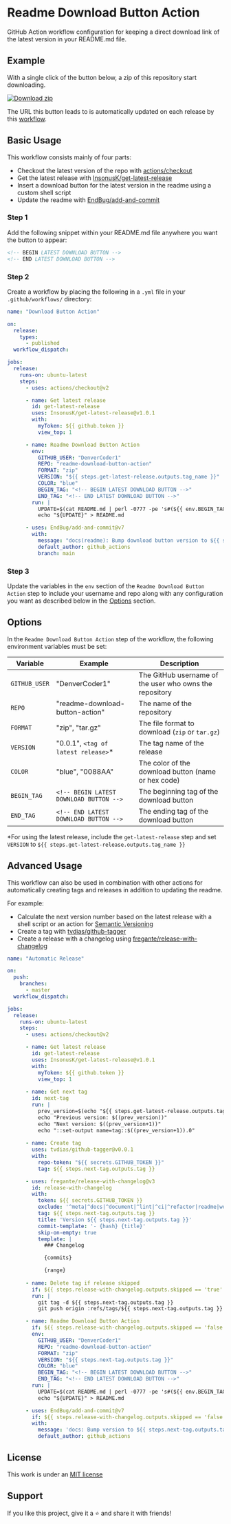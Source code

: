 # Readme Download Button Action

GitHub Action workflow configuration for keeping a direct download link of the latest version in your README.md file.

## Example

With a single click of the button below, a zip of this repository start downloading.

<!-- BEGIN LATEST DOWNLOAD BUTTON -->
[![Download zip](https://custom-icon-badges.herokuapp.com/badge/-Download-blue?style=for-the-badge&logo=download&logoColor=white "Download zip")](https://github.com/DenverCoder1/readme-download-button-action/archive/0.0.3.zip)
<!-- END LATEST DOWNLOAD BUTTON -->

The URL this button leads to is automatically updated on each release by this [workflow](.github/workflows/download-button.yml).

## Basic Usage

This workflow consists mainly of four parts:

- Checkout the latest version of the repo with [actions/checkout](https://github.com/actions/checkout)
- Get the latest release with [InsonusK/get-latest-release](https://github.com/InsonusK/get-latest-release)
- Insert a download button for the latest version in the readme using a custom shell script
- Update the readme with [EndBug/add-and-commit](https://github.com/EndBug/add-and-commit)

### Step 1

Add the following snippet within your README.md file anywhere you want the button to appear:

```md
<!-- BEGIN LATEST DOWNLOAD BUTTON -->
<!-- END LATEST DOWNLOAD BUTTON -->
```

### Step 2

Create a workflow by placing the following in a `.yml` file in your `.github/workflows/` directory:

```yml
name: "Download Button Action"

on:
  release:
    types:
      - published
  workflow_dispatch:

jobs:
  release:
    runs-on: ubuntu-latest
    steps:
      - uses: actions/checkout@v2

      - name: Get latest release
        id: get-latest-release
        uses: InsonusK/get-latest-release@v1.0.1
        with:
          myToken: ${{ github.token }}
          view_top: 1

      - name: Readme Download Button Action
        env:
          GITHUB_USER: "DenverCoder1"
          REPO: "readme-download-button-action"
          FORMAT: "zip"
          VERSION: "${{ steps.get-latest-release.outputs.tag_name }}"
          COLOR: "blue"
          BEGIN_TAG: "<!-- BEGIN LATEST DOWNLOAD BUTTON -->"
          END_TAG: "<!-- END LATEST DOWNLOAD BUTTON -->"
        run: |
          UPDATE=$(cat README.md | perl -0777 -pe 's#(${{ env.BEGIN_TAG }})(?:.|\n)*?(${{ env.END_TAG }})#${1}\n[![Download ${{ env.FORMAT }}](https://custom-icon-badges.herokuapp.com/badge/-Download-${{ env.COLOR }}?style=for-the-badge&logo=download&logoColor=white "Download ${{ env.FORMAT }}")](https://github.com/${{ env.GITHUB_USER }}/${{ env.REPO }}/archive/${{ env.VERSION }}.${{ env.FORMAT }})\n${2}#g')
          echo "${UPDATE}" > README.md

      - uses: EndBug/add-and-commit@v7
        with:
          message: "docs(readme): Bump download button version to ${{ steps.get-latest-release.outputs.tag_name }}"
          default_author: github_actions
          branch: main
```

### Step 3

Update the variables in the `env` section of the `Readme Download Button Action` step to include your username and repo along with any configuration you want as described below in the [Options](#options) section.

## Options

In the `Readme Download Button Action` step of the workflow, the following environment variables must be set:

| Variable      | Example                                 | Description                                             |
| ------------- | --------------------------------------- | ------------------------------------------------------- |
| `GITHUB_USER` | "DenverCoder1"                          | The GitHub username of the user who owns the repository |
| `REPO`        | "readme-download-button-action"         | The name of the repository                              |
| `FORMAT`      | "zip", "tar.gz"                         | The file format to download (`zip` or `tar.gz`)         |
| `VERSION`     | "0.0.1", `<tag of latest release>`*     | The tag name of the release                             |
| `COLOR`       | "blue", "0088AA"                        | The color of the download button (name or hex code)     |
| `BEGIN_TAG`   | `<!-- BEGIN LATEST DOWNLOAD BUTTON -->` | The beginning tag of the download button                |
| `END_TAG`     | `<!-- END LATEST DOWNLOAD BUTTON -->`   | The ending tag of the download button                   |

*For using the latest release, include the `get-latest-release` step and set `VERSION` to `${{ steps.get-latest-release.outputs.tag_name }}`

## Advanced Usage

This workflow can also be used in combination with other actions for automatically creating tags and releases in addition to updating the readme.

For example:

- Calculate the next version number based on the latest release with a shell script or an action for [Semantic Versioning](https://semver.org/)
- Create a tag with [tvdias/github-tagger](https://github.com/tvdias/github-tagger)
- Create a release with a changelog using [fregante/release-with-changelog](https://github.com/fregante/release-with-changelog)


```yml
name: "Automatic Release"

on:
  push:
    branches:
      - master
  workflow_dispatch:

jobs:
  release:
    runs-on: ubuntu-latest
    steps:
      - uses: actions/checkout@v2

      - name: Get latest release
        id: get-latest-release
        uses: InsonusK/get-latest-release@v1.0.1
        with:
          myToken: ${{ github.token }}
          view_top: 1
      
      - name: Get next tag
        id: next-tag
        run: |
          prev_version=$(echo "${{ steps.get-latest-release.outputs.tag_name }}" | sed -E 's/\..*//g')
          echo "Previous version: $((prev_version))"
          echo "Next version: $((prev_version+1))"
          echo "::set-output name=tag::$((prev_version+1)).0"
          
      - name: Create tag
        uses: tvdias/github-tagger@v0.0.1
        with:
          repo-token: "${{ secrets.GITHUB_TOKEN }}"
          tag: ${{ steps.next-tag.outputs.tag }}

      - uses: fregante/release-with-changelog@v3
        id: release-with-changelog
        with:
          token: ${{ secrets.GITHUB_TOKEN }}
          exclude: '^meta|^docs|^document|^lint|^ci|^refactor|readme|workflow|bump|dependencies|yml|^v?\d+\.\d+\.\d+'
          tag: ${{ steps.next-tag.outputs.tag }}
          title: 'Version ${{ steps.next-tag.outputs.tag }}'
          commit-template: '- {hash} {title}'
          skip-on-empty: true
          template: |
            ### Changelog

            {commits}

            {range}
            
      - name: Delete tag if release skipped
        if: ${{ steps.release-with-changelog.outputs.skipped == 'true' }}
        run: |
          git tag -d ${{ steps.next-tag.outputs.tag }}
          git push origin :refs/tags/${{ steps.next-tag.outputs.tag }}

      - name: Readme Download Button Action
        if: ${{ steps.release-with-changelog.outputs.skipped == 'false' }}
        env:
          GITHUB_USER: "DenverCoder1"
          REPO: "readme-download-button-action"
          FORMAT: "zip"
          VERSION: "${{ steps.next-tag.outputs.tag }}"
          COLOR: "blue"
          BEGIN_TAG: "<!-- BEGIN LATEST DOWNLOAD BUTTON -->"
          END_TAG: "<!-- END LATEST DOWNLOAD BUTTON -->"
        run: |
          UPDATE=$(cat README.md | perl -0777 -pe 's#(${{ env.BEGIN_TAG }})(?:.|\n)*?(${{ env.END_TAG }})#${1}\n[![Download ${{ env.FORMAT }}](https://custom-icon-badges.herokuapp.com/badge/-Download-${{ env.COLOR }}?style=for-the-badge&logo=download&logoColor=white "Download ${{ env.FORMAT }}")](https://github.com/${{ env.GITHUB_USER }}/${{ env.REPO }}/archive/${{ env.VERSION }}.${{ env.FORMAT }})\n${2}#g')
          echo "${UPDATE}" > README.md

      - uses: EndBug/add-and-commit@v7
        if: ${{ steps.release-with-changelog.outputs.skipped == 'false' }}
        with:
          message: 'docs: Bump version to ${{ steps.next-tag.outputs.tag }}'
          default_author: github_actions
```

## License

This work is under an [MIT license](LICENSE)

## Support

If you like this project, give it a ⭐ and share it with friends!
